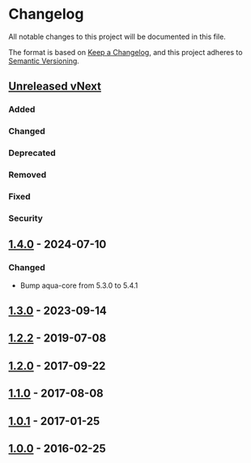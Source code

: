 # Changelog

All notable changes to this project will be documented in this file.

The format is based on [Keep a Changelog](https://keepachangelog.com/en/1.1.0/),
and this project adheres to [Semantic Versioning](https://semver.org/spec/v2.0.0.html).

## [Unreleased vNext][vnext-unreleased]

### Added

### Changed

### Deprecated

### Removed

### Fixed

### Security

## [1.4.0][1.4.0] - 2024-07-10

### Changed

- Bump aqua-core from 5.3.0 to 5.4.1

## [1.3.0][1.3.0] - 2023-09-14

## [1.2.2][1.2.2] - 2019-07-08

## [1.2.0][1.2.0] - 2017-09-22

## [1.1.0][1.1.0] - 2017-08-08

## [1.0.1][1.0.1] - 2017-01-25

## [1.0.0][1.0.0] - 2016-02-25

[vnext-unreleased]: https://github.com/6bee/aqua-graphcompare/compare/v1.4.0...main
[1.4.0]: https://github.com/6bee/aqua-graphcompare/compare/1.3.0...v1.4.0
[1.3.0]: https://github.com/6bee/aqua-graphcompare/compare/1.2.2...1.3.0
[1.2.2]: https://github.com/6bee/aqua-graphcompare/compare/1.2.0...1.2.2
[1.2.0]: https://github.com/6bee/aqua-graphcompare/compare/1.1.0...1.2.0
[1.1.0]: https://github.com/6bee/aqua-graphcompare/compare/1.0.1...1.1.0
[1.0.1]: https://github.com/6bee/aqua-graphcompare/compare/1.0.0...1.0.1
[1.0.0]: https://github.com/6bee/aqua-graphcompare/tree/1.0.0
